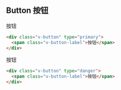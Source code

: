 ## Button 按钮

<div class="doc-preview">
  <div class="doc-preview-content">
    <div class="v-button" type="primary">
      <span class="v-button-label">按钮</span>
    </div>
  </div>
</div>

``` html
<div class="v-button" type="primary">
  <span class="v-button-label">按钮</span>
</div>
```


<div class="doc-preview">
  <div class="doc-preview-content">
    <div class="v-button" type="danger">
      <span class="v-button-label">按钮</span>
    </div>
  </div>
</div>

``` html
<div class="v-button" type="danger">
  <span class="v-button-label">按钮</span>
</div>
```